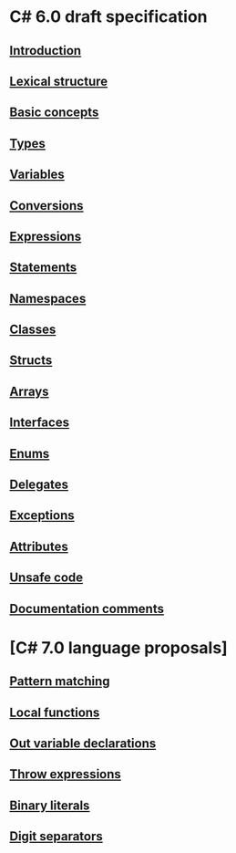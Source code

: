 # C# 6.0 draft specification
## [Introduction](../../../../_csharplang/spec/introduction.md)
## [Lexical structure](../../../../_csharplang/spec/lexical-structure.md)
## [Basic concepts](../../../../_csharplang/spec/basic-concepts.md)
## [Types](../../../../_csharplang/spec/types.md)
## [Variables](../../../../_csharplang/spec/variables.md)
## [Conversions](../../../../_csharplang/spec/conversions.md)
## [Expressions](../../../../_csharplang/spec/expressions.md)
## [Statements](../../../../_csharplang/spec/statements.md)
## [Namespaces](../../../../_csharplang/spec/namespaces.md)
## [Classes](../../../../_csharplang/spec/classes.md)
## [Structs](../../../../_csharplang/spec/structs.md)
## [Arrays](../../../../_csharplang/spec/arrays.md)
## [Interfaces](../../../../_csharplang/spec/interfaces.md)
## [Enums](../../../../_csharplang/spec/enums.md)
## [Delegates](../../../../_csharplang/spec/delegates.md)
## [Exceptions](../../../../_csharplang/spec/exceptions.md)
## [Attributes](../../../../_csharplang/spec/attributes.md)
## [Unsafe code](../../../../_csharplang/spec/unsafe-code.md)
## [Documentation comments](../../../../_csharplang/spec/documentation-comments.md)
# [C# 7.0 language proposals] 
## [Pattern matching](../../../../_csharplang/proposals/csharp-7.0/pattern-matching.md)
## [Local functions](../../../../_csharplang/proposals/csharp-7.0/local-functions.md)
## [Out variable declarations](../../../../_csharplang/proposals/csharp-7.0/out-var.md)
## [Throw expressions](../../../../_csharplang/proposals/csharp-7.0/throw-expression.md)
## [Binary literals](../../../../_csharplang/proposals/csharp-7.0/binary-literals.md)
## [Digit separators](../../../../_csharplang/proposals/csharp-7.0/digit-separators.md)
